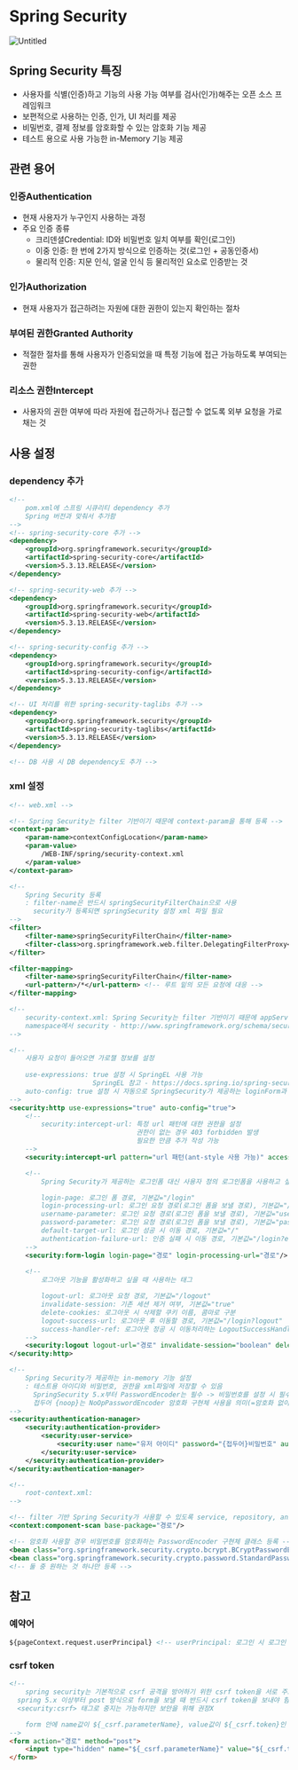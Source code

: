 # Spring Security

![Untitled](https://s3-us-west-2.amazonaws.com/secure.notion-static.com/d8f6814b-f106-4a3f-83fa-49432b002b10/Untitled.png)

## Spring Security 특징

- 사용자를 식별(인증)하고 기능의 사용 가능 여부를 검사(인가)해주는 오픈 소스 프레임워크
- 보편적으로 사용하는 인증, 인가, UI 처리를 제공
- 비밀번호, 결제 정보를 암호화할 수 있는 암호화 기능 제공
- 테스트 용으로 사용 가능한 in-Memory 기능 제공

## 관련 용어

### 인증Authentication

- 현재 사용자가 누구인지 사용하는 과정
- 주요 인증 종류
    - 크리덴셜Credential: ID와 비밀번호 일치 여부를 확인(로그인)
    - 이중 인증: 한 번에 2가지 방식으로 인증하는 것(로그인 + 공동인증서)
    - 물리적 인증: 지문 인식, 얼굴 인식 등 물리적인 요소로 인증받는 것

### 인가Authorization

- 현재 사용자가 접근하려는 자원에 대한 권한이 있는지 확인하는 절차

### 부여된 권한Granted Authority

- 적절한 절차를 통해 사용자가 인증되었을 때 특정 기능에 접근 가능하도록 부여되는 권한

### 리소스 권한Intercept

- 사용자의 권한 여부에 따라 자원에 접근하거나 접근할 수 없도록 외부 요청을 가로채는 것

## 사용 설정

### dependency 추가

```xml
<!--
	pom.xml에 스프링 시큐리티 dependency 추가
	Spring 버전과 맞춰서 추가함
-->
<!-- spring-security-core 추가 -->
<dependency>
    <groupId>org.springframework.security</groupId>
    <artifactId>spring-security-core</artifactId>
    <version>5.3.13.RELEASE</version>
</dependency>

<!-- spring-security-web 추가 -->
<dependency>
    <groupId>org.springframework.security</groupId>
    <artifactId>spring-security-web</artifactId>
    <version>5.3.13.RELEASE</version>
</dependency>

<!-- spring-security-config 추가 -->
<dependency>
    <groupId>org.springframework.security</groupId>
    <artifactId>spring-security-config</artifactId>
    <version>5.3.13.RELEASE</version>
</dependency>

<!-- UI 처리를 위한 spring-security-taglibs 추가 -->
<dependency>
    <groupId>org.springframework.security</groupId>
    <artifactId>spring-security-taglibs</artifactId>
    <version>5.3.13.RELEASE</version>
</dependency>

<!-- DB 사용 시 DB dependency도 추가 -->
```

### xml 설정

```xml
<!-- web.xml -->

<!-- Spring Security는 filter 기반이기 때문에 context-param을 통해 등록 -->
<context-param>
	<param-name>contextConfigLocation</param-name>
	<param-value>
		/WEB-INF/spring/security-context.xml
	</param-value>
</context-param>

<!--
	Spring Security 등록
	: filter-name은 반드시 springSecurityFilterChain으로 사용
	  security가 등록되면 springSecurity 설정 xml 파일 필요
-->
<filter>
	<filter-name>springSecurityFilterChain</filter-name>
	<filter-class>org.springframework.web.filter.DelegatingFilterProxy</filter-class>
</filter>

<filter-mapping>
	<filter-name>springSecurityFilterChain</filter-name>
	<url-pattern>/*</url-pattern> <!-- 루트 밑의 모든 요청에 대응 -->
</filter-mapping>
```

```xml
<!--
	security-context.xml: Spring Security는 filter 기반이기 때문에 appServlet 폴더가 아닌 spring 폴더에 넣음
	namespace에서 security - http://www.springframework.org/schema/security 선택 시 태그 사용 가능
-->

<!--
	사용자 요청이 들어오면 가로챌 정보를 설정
	
	use-expressions: true 설정 시 SpringEL 사용 가능
	                 SpringEL 참고 - https://docs.spring.io/spring-security/site/docs/4.2.x/reference/html/el-access.html
	auto-config: true 설정 시 자동으로 SpringSecurity가 제공하는 loginForm과 로그인 권한을 설정
-->
<security:http use-expressions="true" auto-config="true">
	<!--
		security:intercept-url: 특정 url 패턴에 대한 권한을 설정
		                        권한이 없는 경우 403 forbidden 발생
		                        필요한 만큼 추가 작성 가능
	-->
	<security:intercept-url pattern="url 패턴(ant-style 사용 가능)" access="SpringEL"/>

	<!--
		Spring Security가 제공하는 로그인폼 대신 사용자 정의 로그인폼을 사용하고 싶을 때 사용하는 태그

		login-page: 로그인 폼 경로, 기본값="/login"
		login-processing-url: 로그인 요청 경로(로그인 폼을 보낼 경로), 기본값="/login"
		username-parameter: 로그인 요청 경로(로그인 폼을 보낼 경로), 기본값="username"
		password-parameter: 로그인 요청 경로(로그인 폼을 보낼 경로), 기본값="passowrd"
		default-target-url: 로그인 성공 시 이동 경로, 기본값="/"
		authentication-failure-url: 인증 실패 시 이동 경로, 기본값="/login?error"
	-->
	<security:form-login login-page="경로" login-processing-url="경로"/>
	
	<!--
		로그아웃 기능을 활성화하고 싶을 때 사용하는 태그

		logout-url: 로그아웃 요청 경로, 기본값="/logout"
		invalidate-session: 기존 세션 제거 여부, 기본값="true"
		delete-cookies: 로그아웃 시 삭제할 쿠키 이름, 콤마로 구분
		logout-success-url: 로그아웃 후 이동할 경로, 기본값="/login?logout"
		success-handler-ref: 로그아웃 정공 시 이동처리하는 LogoutSuccessHandler 지정
	-->
	<security:logout logout-url="경로" invalidate-session="boolean" delete-cookies="쿠키명" logout-success-url="/"/>
</security:http>

<!--
	Spring Security가 제공하는 in-memory 기능 설정
	: 테스트용 아이디와 비밀번호, 권한을 xml파일에 저장할 수 있음
	  SpringSecurity 5.x부터 PasswordEncoder는 필수 -> 비밀번호를 설정 시 필수적으로 접두어 입력
	  접두어 {noop}는 NoOpPasswordEncoder 암호화 구현체 사용을 의미(=암호화 없이 평문 사용)
-->
<security:authentication-manager>
	<security:authentication-provider>
		<security:user-service>
			<security:user name="유저 아이디" password="{접두어}비밀번호" authorities="ROLE_권한명"/>
		</security:user-service>
	</security:authentication-provider>
</security:authentication-manager>
```

```xml
<!--
	root-context.xml: 
-->

<!-- filter 기반 Spring Security가 사용할 수 있도록 service, repository, annotation 기반 DB 문서 등록 -->
<context:component-scan base-package="경로"/>

<!-- 암호화 사용할 경우 비밀번호를 암호화하는 PasswordEncoder 구현체 클래스 등록 -->
<bean class="org.springframework.security.crypto.bcrypt.BCryptPasswordEncoder" id="passwordEncoder"/>
<bean class="org.springframework.security.crypto.password.StandardPasswordEncoder"  id="passwordEncoder"/>
<!-- 둘 중 원하는 것 하나만 등록 -->
```

## 참고

### 예약어

```html
${pageContext.request.userPrincipal} <!-- userPrincipal: 로그인 시 로그인 정보를 저장하는 예약어 -->
```

### csrf token

```html
<!--
	spring security는 기본적으로 csrf 공격을 방어하기 위한 csrf token을 서로 주고받음
  spring 5.x 이상부터 post 방식으로 form을 보낼 때 반드시 csrf token을 보내야 함
  <security:csrf> 태그로 중지는 가능하지만 보안을 위해 권장X

	form 안에 name값이 ${_csrf.parameterName}, value값이 ${_csrf.token}인 input이 없으면 폼 전송 불가능 
-->
<form action="경로" method="post">
	<input type="hidden" name="${_csrf.parameterName}" value="${_csrf.token}">
</form>
```